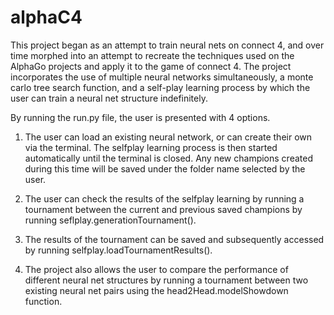 # alphaC4

This project began as an attempt to train neural nets on connect 4, and over time morphed into an attempt to recreate the techniques used on the AlphaGo projects and apply it to the game of connect 4. The project incorporates the use of multiple neural networks simultaneously, a monte carlo tree search function, and a self-play learning process by which the user can train a neural net structure indefinitely.

By running the run.py file, the user is presented with 4 options.

1) The user can load an existing neural network, or can create their own via the terminal. The selfplay learning process is then started automatically until the terminal is closed. Any new champions created during this time will be saved under the folder name selected by the user.

2) The user can check the results of the selfplay learning by running a tournament between the current and previous saved champions by running seflplay.generationTournament().

3) The results of the tournament can be saved and subsequently accessed by running selfplay.loadTournamentResults().

4) The project also allows the user to compare the performance of different neural net structures by running a tournament between two existing neural net pairs using the head2Head.modelShowdown function.
